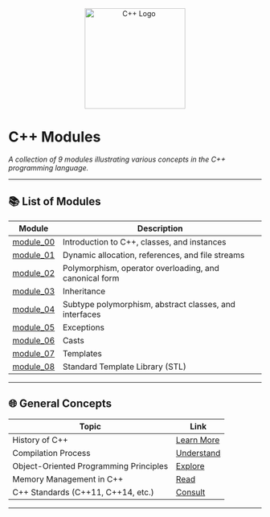 <!-- Banner Image -->
<div align="center">
  <!-- Replace the URL below with the path to your image -->
  <img src="https://raw.githubusercontent.com/isocpp/logos/master/cpp_logo.png" alt="C++ Logo" width="200"/>
</div>

# C++ Modules

*A collection of 9 modules illustrating various concepts in the C++ programming language.*

---

## 📚 List of Modules

| Module                                   | Description                                             |
|------------------------------------------|---------------------------------------------------------|
| [module_00](./module_00/)                | Introduction to C++, classes, and instances             |
| [module_01](./module_01/)                | Dynamic allocation, references, and file streams        |
| [module_02](./module_02/)                | Polymorphism, operator overloading, and canonical form  |
| [module_03](./module_03/)                | Inheritance                                             |
| [module_04](./module_04/)                | Subtype polymorphism, abstract classes, and interfaces  |
| [module_05](./module_05/)                | Exceptions                                              |
| [module_06](./module_06/)                | Casts                                                   |
| [module_07](./module_07/)                | Templates                                               |
| [module_08](./module_08/)                | Standard Template Library (STL)                         |

---

## 🌐 General Concepts

| Topic                                  | Link                                                                                  |
|----------------------------------------|---------------------------------------------------------------------------------------|
| History of C++                         | [Learn More](https://en.wikipedia.org/wiki/C%2B%2B)                                   |
| Compilation Process                    | [Understand](https://www.geeksforgeeks.org/compilation-process-in-c/)                 |
| Object-Oriented Programming Principles | [Explore](https://www.tutorialspoint.com/cplusplus/cpp_object_oriented.htm)           |
| Memory Management in C++               | [Read](https://www.cplusplus.com/doc/tutorial/dynamic/)                               |
| C++ Standards (C++11, C++14, etc.)     | [Consult](https://en.cppreference.com/w/cpp/11)                                       |

---


